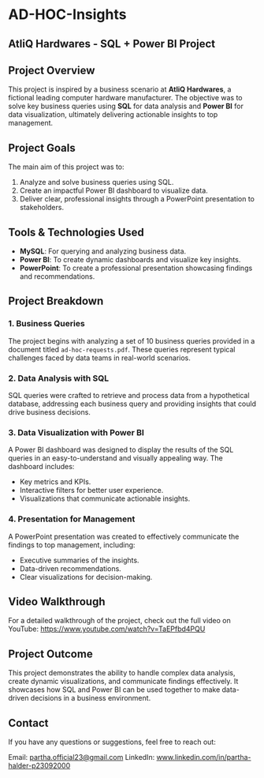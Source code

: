 # AD-HOC-Insights

## AtliQ Hardwares - SQL + Power BI Project

## Project Overview
This project is inspired by a business scenario at **AtliQ Hardwares**, a fictional leading computer hardware manufacturer. The objective was to solve key business queries using **SQL** for data analysis and **Power BI** for data visualization, ultimately delivering actionable insights to top management.

## Project Goals
The main aim of this project was to:
1. Analyze and solve business queries using SQL.
2. Create an impactful Power BI dashboard to visualize data.
3. Deliver clear, professional insights through a PowerPoint presentation to stakeholders.

## Tools & Technologies Used
- **MySQL**: For querying and analyzing business data.
- **Power BI**: To create dynamic dashboards and visualize key insights.
- **PowerPoint**: To create a professional presentation showcasing findings and recommendations.

## Project Breakdown
### 1. Business Queries
The project begins with analyzing a set of 10 business queries provided in a document titled `ad-hoc-requests.pdf`. These queries represent typical challenges faced by data teams in real-world scenarios.

### 2. Data Analysis with SQL
SQL queries were crafted to retrieve and process data from a hypothetical database, addressing each business query and providing insights that could drive business decisions.

### 3. Data Visualization with Power BI
A Power BI dashboard was designed to display the results of the SQL queries in an easy-to-understand and visually appealing way. The dashboard includes:
- Key metrics and KPIs.
- Interactive filters for better user experience.
- Visualizations that communicate actionable insights.

### 4. Presentation for Management
A PowerPoint presentation was created to effectively communicate the findings to top management, including:
- Executive summaries of the insights.
- Data-driven recommendations.
- Clear visualizations for decision-making.

## Video Walkthrough
For a detailed walkthrough of the project, check out the full video on YouTube: https://www.youtube.com/watch?v=TaEPfbd4PQU


## Project Outcome
This project demonstrates the ability to handle complex data analysis, create dynamic visualizations, and communicate findings effectively. It showcases how SQL and Power BI can be used together to make data-driven decisions in a business environment.

## Contact
If you have any questions or suggestions, feel free to reach out:

Email: partha.official23@gmail.com
LinkedIn: www.linkedin.com/in/partha-halder-p23092000

